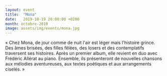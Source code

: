 ```yaml
---
layout: event
title:  "Mona"
date:   2019-10-19 20:00:00 +0200
month: octobre-2019
image: assets/img/events/mona.jpg
---
```


« Chez Mona, de jour comme de nuit l'air est léger mais l'histoire grince. Des âmes brisées, des filles fêlées, des losers et des contemplatifs traversent ses histoires. Après un premier album, elle revient en duo avec Frédéric Allérat au piano. Ensemble, ils présenteront de nouvelles chansons aux mélodies aventureuses, aux textes poétiques et aux arrangements ciselés. »
